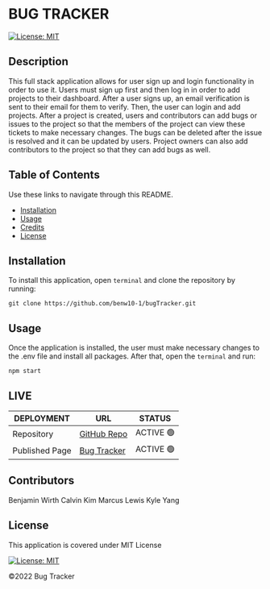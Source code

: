 # BUG TRACKER

[![License: MIT](https://img.shields.io/badge/License-MIT-blue.svg)](https://opensource.org/licenses/MIT)

## Description

This full stack application allows for user sign up and login functionality in order to use it. Users must sign up first and then log in in order to add projects to their dashboard. After a user signs up, an email verification is sent to their email for them to verify. Then, the user can login and add projects. After a project is created, users and contributors can add bugs or issues to the project so that the members of the project can view these tickets to make necessary changes. The bugs can be deleted after the issue is resolved and it can be updated by users. Project owners can also add contributors to the project so that they can add bugs as well.

## Table of Contents

Use these links to navigate through this README.

- [Installation](#installation)
- [Usage](#usage)
- [Credits](#credits)
- [License](#license)

## Installation

To install this application, open `terminal` and clone the repository by running:

    git clone https://github.com/benw10-1/bugTracker.git

## Usage

Once the application is installed, the user must make necessary changes to the .env file and install all packages. After that, open the `terminal` and run:

    npm start

## LIVE

| DEPLOYMENT     | URL              | STATUS    |
| -------------- | ---------------- | --------- |
| Repository     | [GitHub Repo](#) | ACTIVE 🟢 |
| Published Page | [Bug Tracker](#) | ACTIVE 🟢 |

## Contributors

Benjamin Wirth
Calvin Kim
Marcus Lewis
Kyle Yang

## License

This application is covered under MIT License

[![License: MIT](https://img.shields.io/badge/License-MIT-blue.svg)](https://opensource.org/licenses/MIT)

©2022 Bug Tracker
